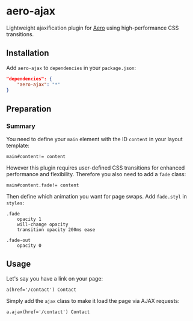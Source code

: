 # aero-ajax
Lightweight ajaxification plugin for [Aero](https://github.com/aerojs/aero) using high-performance CSS transitions.

## Installation
Add `aero-ajax` to `dependencies` in your `package.json`:

```json
"dependencies": {
	"aero-ajax": "*"
}
```

## Preparation

### Summary
You need to define your `main` element with the ID `content` in your layout template:

```jade
main#content!= content
```

However this plugin requires user-defined CSS transitions for enhanced performance and flexibility. Therefore you also need to add a `fade` class:

```jade
main#content.fade!= content
```

Then define which animation you want for page swaps. Add `fade.styl` in `styles`:

```stylus
.fade
	opacity 1
	will-change opacity
	transition opacity 200ms ease

.fade-out
	opacity 0
```

## Usage
Let's say you have a link on your page:

```jade
a(href='/contact') Contact
```

Simply add the `ajax` class to make it load the page via AJAX requests:

```jade
a.ajax(href='/contact') Contact
```